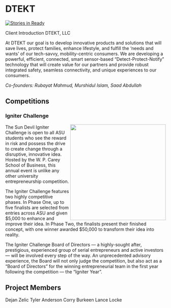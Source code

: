 # DTEKT
[![Stories in Ready](https://badge.waffle.io/asu-cis-capstone/dtekt.png?label=ready&title=Ready)](https://waffle.io/asu-cis-capstone/dtekt)

Client Introduction
DTEKT, LLC

At DTEKT our goal is to develop innovative products and solutions that will save lives, protect families, enhance lifestyle, and fulfill the ‘needs and wants’ of our tech-savvy, mobility-centric consumers. We are developing a powerful, efficient, connected, smart sensor-based “Detect-Protect-Notify” technology that will create value for our partners and provide robust integrated safety, seamless connectivity, and unique experiences to our consumers.

<i>Co-founders: Rubayat Mahmud, Murshidul Islam, Saad Abdullah</i>

<h2>Competitions</h2>
<h3>Igniter Challenge</h3>
<img src="https://wpcarey.asu.edu/sites/default/files/styles/panopoly_image_original/public/shark-tank-igniter.jpg?itok=0ZLVE_Tb" width="300px" align="right">
The Sun Devil Igniter Challenge is open to all ASU students who see the reward in risk and possess the drive to create change through a disruptive, innovative idea. Hosted by the W. P. Carey School of Business, this annual event is unlike any other university entrepreneurship competition.

The Igniter Challenge features two highly competitive phases. In Phase One, up to five finalists are selected from entries across ASU and given $5,000 to enhance and improve their idea. In Phase Two, the finalists present their finished concept, with one winner awarded $50,000 to transform their idea into reality.

The Igniter Challenge Board of Directors — a highly-sought after, prestigious, experienced group of serial entrepreneurs and active investors — will be involved every step of the way. An unprecedented advisory experience, the Board will not only judge the competition, but also act as a “Board of Directors” for the winning entrepreneurial team in the first year following the competition — the “Igniter Year”.

<h2>Project Members</h2>
Dejan Zelic
Tyler Anderson
Corry Burkeen
Lance Locke